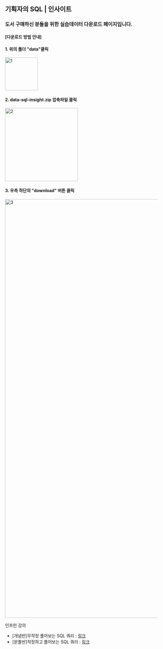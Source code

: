 ## 기획자의 SQL | 인사이트

### 도서 구매하신 분들을 위한 실습데이터 다운로드 페이지입니다.
#### [다운로드 방법 안내]
#### 1. 위의 폴더 "data"클릭
<img width="108" alt="1" src="https://user-images.githubusercontent.com/123231058/213897735-66ecb5e8-37e4-48dc-b92f-3d85e64b27fa.png">

#### 2. data-sql-insight.zip 압축파일 클릭
<img width="240" alt="2" src="https://user-images.githubusercontent.com/123231058/213897734-c044a4a6-8630-4e75-965d-14d2526ae31a.png">

#### 3. 우측 하단의 "download" 버튼 클릭
<img width="1374" alt="3" src="https://user-images.githubusercontent.com/123231058/213897732-0adf40b0-f3a5-4539-b164-6fd4b2031e34.png">


인프런 강의 
 - [개념반]무작정 풀어보는 SQL 쿼리  :  [링크](https://inf.run/85QvE)
 - [문풀반]작정하고 풀어보는 SQL 쿼리 : [링크](https://inf.run/kjtvv)

